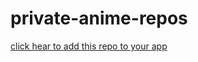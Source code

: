 # private-anime-repos
<a href=cloudstreamrepo://raw.githubusercontent.com/cozian1/private-anime-repos/main/Atlas.json>click hear to add this repo to your app</a>
